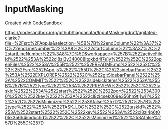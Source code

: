 # InputMasking
Created with CodeSandbox

https://codesandbox.io/p/github/tiagoanatar/InputMasking/draft/agitated-clarke?file=%2Fsrc%2FApp.js&selection=%5B%7B%22endColumn%22%3A37%2C%22endLineNumber%22%3A8%2C%22startColumn%22%3A37%2C%22startLineNumber%22%3A8%7D%5D&workspace=%257B%2522activeFileId%2522%253A%2522cl8zi3y340008ltgkbd4l7e1y%2522%252C%2522openFiles%2522%253A%255B%2522%252FREADME.md%2522%252C%2522%252Fsrc%252FApp.js%2522%255D%252C%2522sidebarPanel%2522%253A%2522EXPLORER%2522%252C%2522gitSidebarPanel%2522%253A%2522COMMIT%2522%252C%2522sidekickItems%2522%253A%255B%257B%2522type%2522%253A%2522PREVIEW%2522%252C%2522taskId%2522%253A%2522start%2522%252C%2522port%2522%253A3000%252C%2522key%2522%253A%2522cl8zi4sek009e356hn9tj1wi1%2522%252C%2522isMinimized%2522%253Afalse%257D%252C%257B%2522type%2522%253A%2522TASK_LOG%2522%252C%2522taskId%2522%253A%2522start%2522%252C%2522key%2522%253A%2522cl8zi4p6t005k356h4imduchd%2522%252C%2522isMinimized%2522%253Afalse%257D%255D%257D
